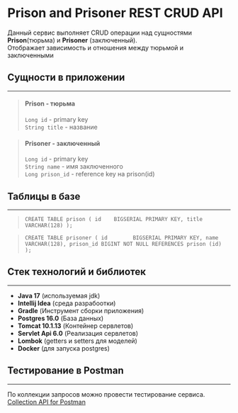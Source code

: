 Prison and Prisoner REST CRUD API
== 
Данный сервис выполняет CRUD операции над сущностями **Prison**(тюрьма) 
и **Prisoner** (заключенный). <br>
Отображает зависимость и отношения между тюрьмой и заключенными 
## Сущности в приложении

-----------------
> #### Prison - тюрьма
> `Long id` - primary key <br>
> `String title` - название

> #### Prisoner - заключенный 
> `Long id` - primary key <br>
> `String name` - имя заключенного <br>
> `Long prison_id` - reference key на prison(id)

## Таблицы в базе

-----------
>
> `CREATE TABLE prison
(
id    BIGSERIAL PRIMARY KEY,
title VARCHAR(128)
);`

>
>`CREATE TABLE prisoner
(
id        BIGSERIAL PRIMARY KEY,
name      VARCHAR(128),
prison_id BIGINT NOT NULL REFERENCES prison (id)
);`

## Стек технологий и библиотек

_______
* **Java 17** (используемая jdk)
* **Intellij Idea** (среда разрабоотки)
* **Gradle** (Инструмент сборки приложения)
* **Postgres 16.0** (База данных)
* **Tomcat 10.1.13** (Контейнер сервлетов)
* **Servlet Api 6.0** (Реализация сервлетов)
* **Lombok** (getters и setters для моделей)
* **Docker** (для запуска postgres)

## Тестирование в Postman

_____

По коллекции запросов можно провести тестирование сервиса. <br>
[Collection API for Postman](https://api.postman.com/collections/23657522-f0f22d11-977b-47c6-a773-f99ec67cf2e3?access_key=PMAT-01HCQQHWB19ZC4Z3CFRAEV0SPH)